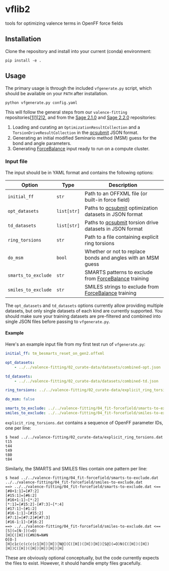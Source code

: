 # vflib2
tools for optimizing valence terms in OpenFF force fields

## Installation

Clone the repository and install into your current (conda) environment:

``` shell
pip install -e .
```

## Usage

The primary usage is through the included `vfgenerate.py` script, which should
be available on your `PATH` after installation.

``` shell
python vfgenerate.py config.yaml
```

This will follow the general steps from our `valence-fitting`
repositories[[1]][1][[2]][2], and from the [Sage 2.1.0][sage-2.1] and [Sage
2.2.0][sage-2.2] repositories:

1. Loading and curating an `OptimizationResultCollection` and a
   `TorsionDriveResultCollection` in the [qcsubmit][qcsubmit] JSON format.
2. Generating an initial modified Seminario method (MSM) guess for the bond and
   angle parameters.
3. Generating [ForceBalance][fb] input ready to run on a compute cluster.

### Input file

The input should be in YAML format and contains the following options:

| Option              | Type        | Description                                                         |
|---------------------|-------------|---------------------------------------------------------------------|
| `initial_ff`        | `str`       | Path to an OFFXML file (or built-in force field)                    |
| `opt_datasets`      | `list[str]` | Paths to [qcsubmit][qcsubmit] optimization datasets in JSON format  |
| `td_datasets`       | `list[str]` | Paths to [qcsubmit][qcsubmit] torsion drive datasets in JSON format |
| `ring_torsions`     | `str`       | Path to a file containing explicit ring torsions                    |
| `do_msm`            | `bool`      | Whether or not to replace bonds and angles with an MSM guess        |
| `smarts_to_exclude` | `str`       | SMARTS patterns to exclude from [ForceBalance][fb] training         |
| `smiles_to_exclude` | `str`       | SMILES strings to exclude from [ForceBalance][fb] training          |

The `opt_datasets` and `td_datasets` options currently allow providing multiple
datasets, but only single datasets of each kind are currently supported. You
should make sure your training datasets are pre-filtered and combined into
single JSON files before passing to `vfgenerate.py`.

#### Example

Here's an example input file from my first test run of `vfgenerate.py`:

``` yaml
initial_ff: tm_besmarts_reset_on_gen2.offxml

opt_datasets:
    - ../../valence-fitting/02_curate-data/datasets/combined-opt.json

td_datasets:
    - ../../valence-fitting/02_curate-data/datasets/combined-td.json

ring_torsions: ../../valence-fitting/02_curate-data/explicit_ring_torsions.dat

do_msm: false

smarts_to_exclude: ../../valence-fitting/04_fit-forcefield/smarts-to-exclude.dat
smiles_to_exclude: ../../valence-fitting/04_fit-forcefield/smiles-to-exclude.dat
```

`explicit_ring_torsions.dat` contains a sequence of OpenFF parameter IDs, one
per line:

``` shell
$ head ../../valence-fitting/02_curate-data/explicit_ring_torsions.dat
t15
t44
t49
t80
t84
```

Similarly, the SMARTS and SMILES files contain one pattern per line:

``` shell
$ head ../../valence-fitting/04_fit-forcefield/smarts-to-exclude.dat ../../valence-fitting/04_fit-forcefield/smiles-to-exclude.dat
==> ../../valence-fitting/04_fit-forcefield/smarts-to-exclude.dat <==
[#8+1:1]=[#7:2]
[#15:1]=[#6:2]
[#16+1:1]~[*:2]
[*:1]=[#15:2]-[#7:3]~[*:4]
[#17:1]~[#1:2]
[#16-1:1]~[#15:2]
[#7:1]=[#7:2]#[#7:3]
[#16-1:1]~[#16:2]
==> ../../valence-fitting/04_fit-forcefield/smiles-to-exclude.dat <==
[S](=[N-])(=O)
[H]C([H])(C#N)N=N#N
O[O-]
[H]c1c(c(c(c(c1[H])[H])[N@](C([H])([H])[H])[S@](=O)N(C([H])([H])[H])C([H])([H])[H])[H])[H]
```

These are obviously optional conceptually, but the code currently expects the
files to exist. However, it should handle empty files gracefully.

<!-- References -->
[1]: https://github.com/lilyminium/valence-fitting
[2]: https://github.com/ntBre/valence-fitting/
[sage-2.1]: https://github.com/openforcefield/sage-2.1.0
[sage-2.2]: https://github.com/openforcefield/sage-2.2.0
[qcsubmit]: https://github.com/openforcefield/openff-qcsubmit
[fb]: https://github.com/leeping/forcebalance
